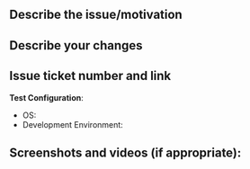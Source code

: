 ## Describe the issue/motivation

## Describe your changes

## Issue ticket number and link

**Test Configuration**:
* OS:
* Development Environment:

## Screenshots and videos (if appropriate):
